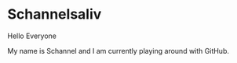 # Schannelsaliv

Hello Everyone

My name is Schannel and I am currently playing around with GitHub. 

